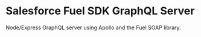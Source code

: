 # Salesforce Fuel SDK GraphQL Server
Node/Express GraphQL server using Apollo and the Fuel SOAP library.
